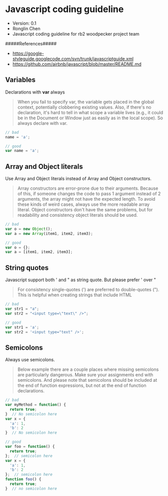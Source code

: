 Javascript coding guideline
==============================
+ Version: 0.1
+ Ronglin Chen
+ Javascript coding guideline for rb2 woodpecker project team

#####References#####
+ https://google-styleguide.googlecode.com/svn/trunk/javascriptguide.xml
+ https://github.com/airbnb/javascript/blob/master/README.md

Variables
---------
Declarations with **var** always
> When you fail to specify var, the variable gets placed in the global context, potentially clobbering existing values. Also, if there's no declaration, it's hard to tell in what scope a variable lives (e.g., it could be in the Document or Window just as easily as in the local scope). So always declare with var.

```javascript
// bad
name = 'a';

// good
var name = 'a';
```

Array and Object literals
----------------------------
Use Array and Object literals instead of Array and Object constructors.
> Array constructors are error-prone due to their arguments. Because of this, if someone changes the code to pass 1 argument instead of 2 arguments, the array might not have the expected length. To avoid these kinds of weird cases, always use the more readable array literal. Object constructors don't have the same problems, but for readability and consistency object literals should be used.

```javascript
// bad
var o = new Object();
var a = new Array(item1, item2, item3);

// good
var o = {};
var a = [item1, item2, item3];
```

String quotes
---------------
Javascript support both ' and " as string quote. But please prefer ' over "
> For consistency single-quotes (') are preferred to double-quotes ("). This is helpful when creating strings that include HTML

```javascript
// bad
var str1 = "a";
var str2 = "<input type=\"text\" />";

// good
var str1 = 'a';
var str2 = '<input type="text" />';
```

Semicolons
------------
Always use semicolons.

> Below example there are a couple places where missing semicolons are particularly dangerous. Make sure your assignments end with semicolons. And please note that semicolons should be included at the end of function expressions, but not at the end of function declarations.

```javascript
// bad
var myMethod = function() {
  return true;
}  // No semicolon here
var x = {
  'a': 1,
  'b': 2
}  // No semicolon here

// good
var foo = function() {
  return true;
};  // semicolon here
var x = {
  'a': 1,
  'b': 2
};  // semicolon here
function foo() {
  return true;
}  // no semicolon here
```
